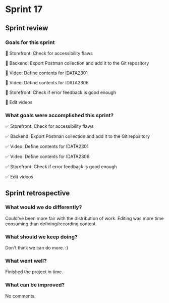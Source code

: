 # Sprint 17

## Sprint review

### Goals for this sprint
🎯 Storefront: Check for accessibility flaws

🎯 Backend: Export Postman collection and add it to the Git repository

🎯 Video: Define contents for IDATA2301

🎯 Video: Define contents for IDATA2306

🎯 Storefront: Check if error feedback is good enough

🎯 Edit videos

### What goals were accomplished this sprint?
✅ Storefront: Check for accessibility flaws

✅ Backend: Export Postman collection and add it to the Git repository

✅ Video: Define contents for IDATA2301

✅ Video: Define contents for IDATA2306

✅ Storefront: Check if error feedback is good enough

✅ Edit videos

## Sprint retrospective

### What would we do differently?
Could've been more fair with the distribution of work. 
Editing was more time consuming than defining/recording content.

### What should we keep doing?
Don't think we can do more. :)

### What went well?
Finished the project in time. 

### What can be improved?
No comments.
